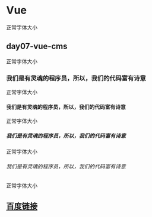 # Vue
正常字体大小
## day07-vue-cms
正常字体大小
### 我们是有灵魂的程序员，所以，我们的代码富有诗意
正常字体大小
#### 我们是有灵魂的程序员，所以，我们的代码富有诗意
正常字体大小
##### 我们是有灵魂的程序员，所以，我们的代码富有诗意
正常字体大小
###### 我们是有灵魂的程序员，所以，我们的代码富有诗意
正常字体大小

## [百度链接](http://www.baidu.com)